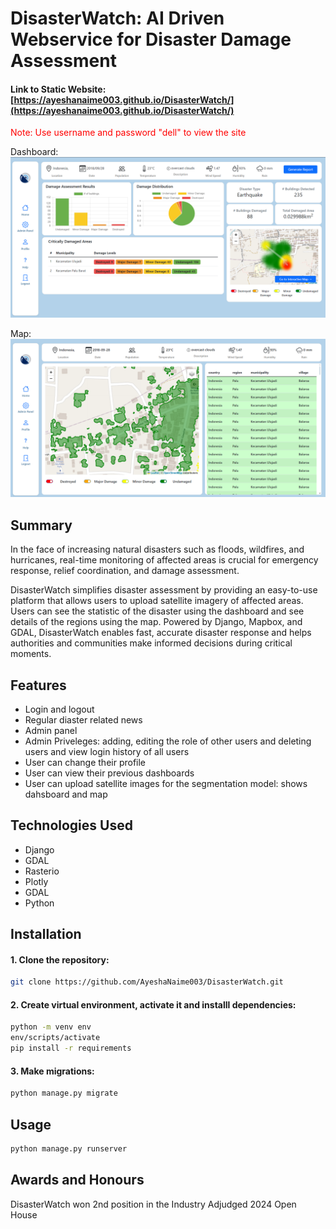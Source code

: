# __DisasterWatch: AI Driven Webservice for Disaster Damage Assessment__

#### Link to Static Website: [https://ayeshanaime003.github.io/DisasterWatch/](https://ayeshanaime003.github.io/DisasterWatch/)
<span style="color:red;">Note: Use username and password "dell" to view the site</span>

Dashboard:![!dashboard](./static/assets/dashboard.png)

Map:
![!dashboard](./static/assets/map.png)


## Summary
In the face of increasing natural disasters such as floods, wildfires, and hurricanes, real-time monitoring of affected areas is crucial for emergency response, relief coordination, and damage assessment. 

DisasterWatch simplifies disaster assessment by providing an easy-to-use platform that allows users to upload satellite imagery of affected areas. Users can see the statistic of the disaster using the dashboard and see details of the regions using the map. Powered by Django, Mapbox, and GDAL, DisasterWatch enables fast, accurate disaster response and helps authorities and communities make informed decisions during critical moments.

## Features
- Login and logout
- Regular diaster related news 
- Admin panel
- Admin Priveleges: adding, editing the role of other users and deleting users and view login history of all users
- User can change their profile
- User can view their previous dashboards
- User can upload satellite images for the segmentation model: shows dahsboard and map 

## Technologies Used
- Django
- GDAL
- Rasterio
- Plotly
- GDAL
- Python

## Installation
#### 1. Clone the repository:
```bash
git clone https://github.com/AyeshaNaime003/DisasterWatch.git
```
#### 2. Create virtual environment, activate it and installl dependencies: 
```bash
python -m venv env
env/scripts/activate
pip install -r requirements
```
#### 3. Make migrations:
```bash
python manage.py migrate
```
## Usage
```bash
python manage.py runserver
```
## Awards and Honours
DisasterWatch won 2nd position in the Industry Adjudged 2024 Open House

